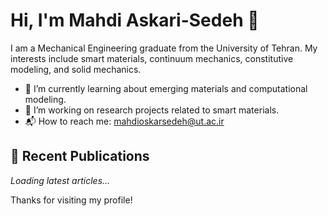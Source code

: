 # Hi, I'm Mahdi Askari-Sedeh 👋

I am a Mechanical Engineering graduate from the University of Tehran. My interests include smart materials, continuum mechanics, constitutive modeling, and solid mechanics.

- 🧪 I’m currently learning about emerging materials and computational modeling.
- 🧠 I’m working on research projects related to smart materials.
- 📬 How to reach me: mahdioskarsedeh@ut.ac.ir

## 📄 Recent Publications

<!-- SCHOLAR:START -->
*Loading latest articles...*
<!-- SCHOLAR:END -->

Thanks for visiting my profile!

